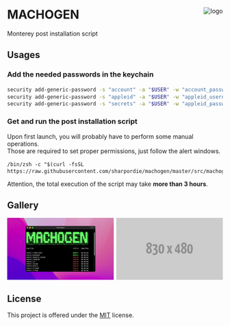 <h2></h2><div>
<a href="../.."><img align="right" height="98" src="https://user-images.githubusercontent.com/72373746/204102533-cc38d6db-cdd6-471b-ad08-1b6d5f7ea96f.png" alt="logo"></a>
<h1>MACHOGEN</h1>
<p>Monterey post installation script</p>
</div><h2></h2>

## Usages

### Add the needed passwords in the keychain

```sh
security add-generic-password -s "account" -a "$USER" -w "account_password"
security add-generic-password -s "appleid" -a "$USER" -w "appleid_username"
security add-generic-password -s "secrets" -a "$USER" -w "appleid_password"
```

### Get and run the post installation script

Upon first launch, you will probably have to perform some manual operations.  
Those are required to set proper permissions, just follow the alert windows.

```shell
/bin/zsh -c "$(curl -fsSL https://raw.githubusercontent.com/sharpordie/machogen/master/src/machogen.sh)"
```

Attention, the total execution of the script may take **more than 3 hours**.

## Gallery

<a href="assets/img1.png"><img src="assets/img1.png" width="49.5%"/></a><a><img src="assets/none.png" width="1%"/></a><a href="assets/img2.png"><img src="assets/img2.png" width="49.5%"/></a>

## License

This project is offered under the [MIT](LICENSE.md) license.

